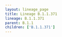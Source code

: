 ```yaml
---
layout: lineage_page
title: Lineage B.1.1.371
lineage: B.1.1.371
parent: B.1.1
children: ['B.1.1.371']
---
```

